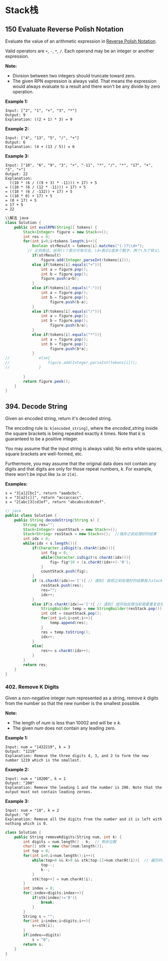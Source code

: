 # Stack栈

##  150 Evaluate Reverse Polish Notation

Evaluate the value of an arithmetic expression in [Reverse Polish Notation](http://en.wikipedia.org/wiki/Reverse_Polish_notation).

Valid operators are `+`, `-`, `*`, `/`. Each operand may be an integer or another expression.

**Note:**

- Division between two integers should truncate toward zero.
- The given RPN expression is always valid. That means the expression would always evaluate to a result and there won't be any divide by zero operation.

**Example 1:**

```
Input: ["2", "1", "+", "3", "*"]
Output: 9
Explanation: ((2 + 1) * 3) = 9

```

**Example 2:**

```
Input: ["4", "13", "5", "/", "+"]
Output: 6
Explanation: (4 + (13 / 5)) = 6

```

**Example 3:**

```
Input: ["10", "6", "9", "3", "+", "-11", "*", "/", "*", "17", "+", "5", "+"]
Output: 22
Explanation: 
  ((10 * (6 / ((9 + 3) * -11))) + 17) + 5
= ((10 * (6 / (12 * -11))) + 17) + 5
= ((10 * (6 / -132)) + 17) + 5
= ((10 * 0) + 17) + 5
= (0 + 17) + 5
= 17 + 5
= 22

```



```java
\\解法 java
class Solution {
    public int evalRPN(String[] tokens) {
        Stack<Integer> figure = new Stack<>();
        int res = 0;
        for(int i=0;i<tokens.length;i++){
            Boolean strResult = tokens[i].matches("(-)?\\d+");  
          // 正则表达，括号()？表示可有可无，\d+表示1或多个数字，两个\为了转义\
            if(strResult)
                figure.add(Integer.parseInt(tokens[i]));
            else if(tokens[i].equals("+")){
                int a = figure.pop();
                int b = figure.pop();
                figure.push(a+b);   
            }
            else if(tokens[i].equals("-")){
                int a = figure.pop();
                int b = figure.pop();
                    figure.push(b-a);
            }
            else if(tokens[i].equals("/")){
                int a = figure.pop();
                int b = figure.pop();
                    figure.push(b/a);
            }
            else if(tokens[i].equals("*")){
                int a = figure.pop();
                int b = figure.pop();
                    figure.push(b*a);
            }
//             else{
//                 figure.add(Integer.parseInt(tokens[i]));
//             }
            
        }
        return figure.peek();
    }
}

```





## 394. Decode String

Given an encoded string, return it's decoded string.

The encoding rule is: `k[encoded_string]`, where the *encoded_string* inside the square brackets is being repeated exactly *k* times. Note that *k* is guaranteed to be a positive integer.

You may assume that the input string is always valid; No extra white spaces, square brackets are well-formed, etc.

Furthermore, you may assume that the original data does not contain any digits and that digits are only for those repeat numbers, *k*. For example, there won't be input like `3a` or `2[4]`.

**Examples:**

```
s = "3[a]2[bc]", return "aaabcbc".
s = "3[a2[c]]", return "accaccacc".
s = "2[abc]3[cd]ef", return "abcabccdcdcdef".
```



```java
// java
public class Solution {
    public String decodeString(String s) {
        String res="";
        Stack<Integer> countStack = new Stack<>();
        Stack<String> resStack = new Stack<>();  //储存之前处理好的结果
        int idx = 0;
        while(idx < s.length()){
            if(Character.isDigit(s.charAt(idx))){ 
                int fig = 0;
                while(Character.isDigit(s.charAt(idx))){
                    fig= fig*10 + (s.charAt(idx++)-'0');
                }
                countStack.push(fig);
            }
            if (s.charAt(idx)=='['){ // 遇到[ 就把之前处理好的结果放入stack中
                resStack.push(res);
                res="";
                idx++;
            }
            else if(s.charAt(idx)==']'){ // 遇到] 就开始处理当前需要重复处理的部分
                StringBuilder temp = new StringBuilder(resStack.pop()); 
                int cnt = countStack.pop();
                for(int i=0;i<cnt;i++){
                    temp.append(res);
                }
                res = temp.toString();
                idx++;
            }
            else{
                res+= s.charAt(idx++);
            }
        }
        return res;
    }
}
```



### 402. Remove K Digits

Given a non-negative integer *num* represented as a string, remove *k* digits from the number so that the new number is the smallest possible.

**Note:**

- The length of *num* is less than 10002 and will be ≥ *k*.
- The given *num* does not contain any leading zero.

**Example 1:**

```
Input: num = "1432219", k = 3
Output: "1219"
Explanation: Remove the three digits 4, 3, and 2 to form the new number 1219 which is the smallest.

```

**Example 2:**

```
Input: num = "10200", k = 1
Output: "200"
Explanation: Remove the leading 1 and the number is 200. Note that the output must not contain leading zeroes.

```

**Example 3:**

```
Input: num = "10", k = 2
Output: "0"
Explanation: Remove all the digits from the number and it is left with nothing which is 0.
```



```c++
class Solution {
    public String removeKdigits(String num, int k) {
        int digits = num.length() - k;  // 剩余位数
        char[] stk = new char[num.length()];
        int top = 0;
        for(int i=0;i<num.length();i++){
            while(top>0 && k>0 && stk[top-1]>num.charAt(i)){  // 遍历的前一位比当前一位数值要大  贪心算法，即若前top个都比当前位置的字符大，则把前面的大的位数都去除掉,以获取剩下的最小值
                top--;
                k--;
            }
            stk[top++] = num.charAt(i);
        }
        int index = 0;
        for(;index<digits;index++){
            if(stk[index]!='0'){
                break;
            }
        }
        String s = "";
        for(int i=index;i<digits;i++){
            s+=stk[i];
        }
        if(index==digits)
            s = "0";
        return s;
    }
}
```

